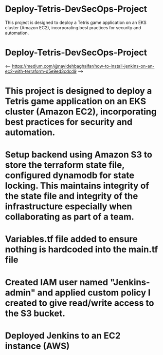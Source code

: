 # Deploy-Tetris-DevSecOps-Project

This project is designed to deploy a Tetris game application on an EKS cluster (Amazon EC2), incorporating best practices for security and automation.

# Deploy-Tetris-DevSecOps-Project

<-- https://medium.com/@navidehbaghaifar/how-to-install-jenkins-on-an-ec2-with-terraform-d5e9ed3cdcd9 -->

# This project is designed to deploy a Tetris game application on an EKS cluster (Amazon EC2), incorporating best practices for security and automation.

# Setup backend using Amazon S3 to store the terraform state file, configured dynamodb for state locking. This maintains integrity of the state file and integrity of the infrastructure especially when collaborating as part of a team.

<!-- aws dynamodb create-table `
--table-name terraform-lock-table `
--attribute-definitions AttributeName=LockID,AttributeType=S `
--key-schema AttributeName=LockID,KeyType=HASH `
--provisioned-throughput ReadCapacityUnits=5,WriteCapacityUnits=5 `
--region eu-west-2 -->

# Variables.tf file added to ensure nothing is hardcoded into the main.tf file

# Created IAM user named "Jenkins-admin" and applied custom policy I created to give read/write access to the S3 bucket.

<!-- https://docs.aws.amazon.com/transfer/latest/userguide/users-policies-all-access.html -->

# Deployed Jenkins to an EC2 instance (AWS)
